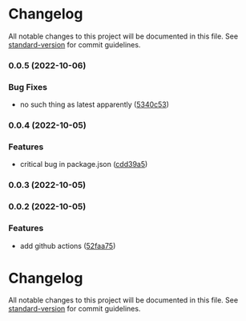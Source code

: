 # Changelog

All notable changes to this project will be documented in this file. See [standard-version](https://github.com/conventional-changelog/standard-version) for commit guidelines.

### 0.0.5 (2022-10-06)


### Bug Fixes

* no such thing as latest apparently ([5340c53](https://github.com/stephan-nordnes-eriksen/code-bench/commit/5340c53ccbc6e203bd074ac3e55af4531177843d))

### 0.0.4 (2022-10-05)


### Features

* critical bug in package.json ([cdd39a5](https://github.com/stephan-nordnes-eriksen/code-bench/commit/cdd39a59f6d85c0cfbb5f7f7aa79935e61f6a540))

### 0.0.3 (2022-10-05)

### 0.0.2 (2022-10-05)


### Features

* add github actions ([52faa75](https://github.com/stephan-nordnes-eriksen/code-bench/commit/52faa75d9b1dc60f4d3e4820f87d0a4ba348102e))

# Changelog

All notable changes to this project will be documented in this file. See [standard-version](https://github.com/conventional-changelog/standard-version) for commit guidelines.
